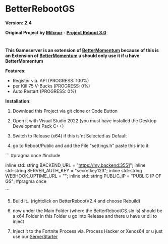 # BetterRebootGS

**Version: 2.4**

**Original Project by [Milxnor](https://github.com/Milxnor) - [Project Reboot 3.0](https://github.com/Milxnor/Project-Reboot-3.0)**

#

**This Gameserver is an extension of [BetterMomentum](https://github.com/Project-BlackFN/BetterMomentum) because of this is an Extension of [BetterMomentum](https://github.com/Project-BlackFN/BetterMomentum) u should only use it if u have BetterMomentum**

**Features:**

- Register via. API (PROGRESS: 100%)
- per Kill 75 V-Bucks (PROGRESS: 0%)
- Auto Restart (PROGRESS: 0%)


**Installation:**

1. Download this Project via git clone or Code Button

2. Open it with Visual Studio 2022 (you must have installed the Desktop Development Pack C++)

3. Switch to Release (x64) if this is'nt Selected as Default

4. go to Reboot/Public and add the File "settings.h" paste this into it:

´´´
#pragma once
#include <string>

inline std::string BACKEND_URL = "https://my.backend:3551";
inline std::string SERVER_AUTH_KEY = "secretkey123";
inline std::string WEBHOOK_UPTIME_URL = "";
inline std::string PUBLIC_IP = "PUBLIC IP OF GS";
#pragma once

´´´

5. Build it.. (rightclick on BetterRebootV2.4 and choose Rebuild)

6. now under the Main Folder (where the BetterRebootGS.sln is) should be a x64 Folder in this Folder u go into Release and there u have ur dll to inject

6. Inject it to the Fortnite Process via. Process Hacker or Xenos64 or u just use our [ServerStarter](https://github.com/Project-BlackFN/ServerStarter)